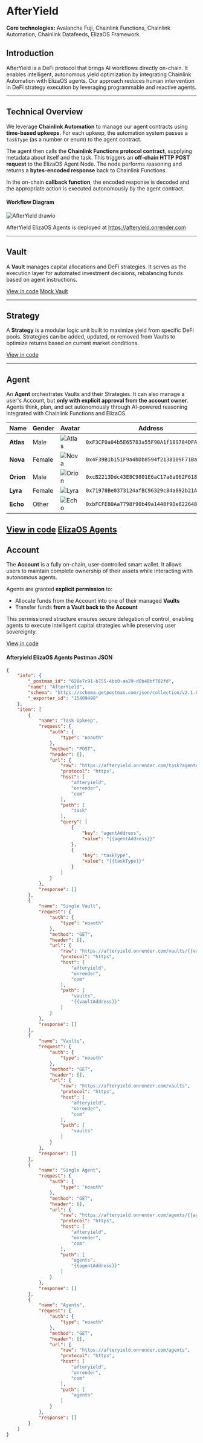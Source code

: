 # **AfterYield**

**Core technologies:** Avalanche Fuji, Chainlink Functions, Chainlink Automation, Chainlink Datafeeds, ElizaOS Framework.

## **Introduction**

AfterYield is a DeFi protocol that brings AI workflows directly on-chain. It enables intelligent, autonomous yield optimization by integrating Chainlink Automation with ElizaOS agents. Our approach reduces human intervention in DeFi strategy execution by leveraging programmable and reactive agents.

---

## **Technical Overview**

We leverage **Chainlink Automation** to manage our agent contracts using **time-based upkeeps**. For each upkeep, the automation system passes a `taskType` (as a number or enum) to the agent contract.

The agent then calls the **Chainlink Functions protocol contract**, supplying metadata about itself and the task. This triggers an **off-chain HTTP POST request** to the ElizaOS Agent Node. The node performs reasoning and returns a **bytes-encoded response** back to Chainlink Functions.

In the on-chain **callback function**, the encoded response is decoded and the appropriate action is executed autonomously by the agent contract.

#### **Workflow Diagram**

![AfterYield drawio](https://github.com/user-attachments/assets/6a5accee-c909-4a02-b056-642279534c5b)

AfterYield ElizaOS Agents is deployed at https://afteryield.onrender.com

---

## **Vault**

A **Vault** manages capital allocations and DeFi strategies. It serves as the execution layer for automated investment decisions, rebalancing funds based on agent instructions.

[View in code](https://github.com/devarogundade/afteryield/tree/main/smart_contracts/contracts/VaultUpgradeable.sol)
[Mock Vault](https://github.com/devarogundade/afteryield/tree/main/smart_contracts/contracts/mocks/SimpleVault.sol)

---

## **Strategy**

A **Strategy** is a modular logic unit built to maximize yield from specific DeFi pools. Strategies can be added, updated, or removed from Vaults to optimize returns based on current market conditions.

[View in code](https://github.com/devarogundade/afteryield/tree/main/smart_contracts/contracts/strategies)

---

## **Agent**

An **Agent** orchestrates Vaults and their Strategies. It can also manage a user's Account, but **only with explicit approval from the account owner**. Agents think, plan, and act autonomously through AI-powered reasoning integrated with Chainlink Functions and ElizaOS.

| Name   | Gender | Avatar | Address |
|--------|--------|--------|---------|
| **Atlas** | Male | ![Atlas](https://afteryield.netlify.app/images/agents/atlas.png) | `0xF3CF0a04b5E65783a55F90A1f189784DFA3Dc38F` |
| **Nova**  | Female | ![Nova](https://afteryield.netlify.app/images/agents/nova.png) | `0x4F39B1b151F9a4bDb8594f2138109F71Bae35Ee3` |
| **Orion** | Male | ![Orion](https://afteryield.netlify.app/images/agents/orion.png) | `0xcB2213Ddc43E8C9801E6aC17a6a062F618ce7694` |
| **Lyra**  | Female | ![Lyra](https://afteryield.netlify.app/images/agents/lyra.png) | `0x71978Be0373124afBC96329c84a892b21A607c36` |
| **Echo**  | Other | ![Echo](https://afteryield.netlify.app/images/agents/echo.png) | `0xbFCFE80Aa7798f90b49a1448f9De8226489DB892` |

[View in code](https://github.com/devarogundade/afteryield/tree/main/smart_contracts/contracts/Agent.sol)
[ElizaOS Agents](https://github.com/devarogundade/afteryield/blob/main/elizaos-agents/src/constants/agent.ts)
---

## **Account**

The **Account** is a fully on-chain, user-controlled smart wallet. It allows users to maintain complete ownership of their assets while interacting with autonomous agents.

Agents are granted **explicit permission** to:

* Allocate funds from the Account into one of their managed **Vaults**
* Transfer funds **from a Vault back to the Account**

This permissioned structure ensures secure delegation of control, enabling agents to execute intelligent capital strategies while preserving user sovereignty.

[View in code](https://github.com/devarogundade/afteryield/tree/main/smart_contracts/contracts/protocol/Account.sol)

#### **Afteryield ElizaOS Agents Postman JSON**

```json
{
	"info": {
		"_postman_id": "628e7c91-b755-4bb0-aa29-d0b48bf702fd",
		"name": "AfterYield",
		"schema": "https://schema.getpostman.com/json/collection/v2.1.0/collection.json",
		"_exporter_id": "15409498"
	},
	"item": [
		{
			"name": "Task Upkeep",
			"request": {
				"auth": {
					"type": "noauth"
				},
				"method": "POST",
				"header": [],
				"url": {
					"raw": "https://afteryield.onrender.com/task?agentAddress={{agentAddress}}&taskType={{taskType}}",
					"protocol": "https",
					"host": [
						"afteryield",
						"onrender",
						"com"
					],
					"path": [
						"task"
					],
					"query": [
						{
							"key": "agentAddress",
							"value": "{{agentAddress}}"
						},
						{
							"key": "taskType",
							"value": "{{taskType}}"
						}
					]
				}
			},
			"response": []
		},
		{
			"name": "Single Vault",
			"request": {
				"auth": {
					"type": "noauth"
				},
				"method": "GET",
				"header": [],
				"url": {
					"raw": "https://afteryield.onrender.com/vaults/{{vaultAddress}}",
					"protocol": "https",
					"host": [
						"afteryield",
						"onrender",
						"com"
					],
					"path": [
						"vaults",
						"{{vaultAddress}}"
					]
				}
			},
			"response": []
		},
		{
			"name": "Vaults",
			"request": {
				"auth": {
					"type": "noauth"
				},
				"method": "GET",
				"header": [],
				"url": {
					"raw": "https://afteryield.onrender.com/vaults",
					"protocol": "https",
					"host": [
						"afteryield",
						"onrender",
						"com"
					],
					"path": [
						"vaults"
					]
				}
			},
			"response": []
		},
		{
			"name": "Single Agent",
			"request": {
				"auth": {
					"type": "noauth"
				},
				"method": "GET",
				"header": [],
				"url": {
					"raw": "https://afteryield.onrender.com/agents/{{agentAddress}}",
					"protocol": "https",
					"host": [
						"afteryield",
						"onrender",
						"com"
					],
					"path": [
						"agents",
						"{{agentAddress}}"
					]
				}
			},
			"response": []
		},
		{
			"name": "Agents",
			"request": {
				"auth": {
					"type": "noauth"
				},
				"method": "GET",
				"header": [],
				"url": {
					"raw": "https://afteryield.onrender.com/agents",
					"protocol": "https",
					"host": [
						"afteryield",
						"onrender",
						"com"
					],
					"path": [
						"agents"
					]
				}
			},
			"response": []
		}
	]
}
```
